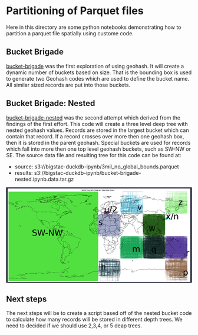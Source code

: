# Partitioning of Parquet files

Here in this directory are some python notebooks demonstrating how to partition a parquet file spatially using custome code.

## Bucket Brigade

[bucket-brigade](bucket-brigade.ipynb) was the first exploration of using geohash. It will create a dynamic number of buckets based on size. That is the bounding box is used to generate two Geohash codes which are used to define the bucket name. All similar sized records are put into those buckets.

## Bucket Brigade: Nested 
[bucket-brigade-nested](bucket-brigade-nested.ipynb) was the second attempt which derived from the findings of the first effort. This code will create a three level deep tree with nested geohash values. Records are stored in the largest bucket which can contain that record. If a record crosses over more then one geohash box, then it is stored in the parent geohash. Special buckets are used for records which fall into more then one top level geohash buckets, such as SW-NW or SE. The source data file and resulting tree for this code can be found at:

* source: s3://bigstac-duckdb-ipynb/3mil_no_global_bounds.parquet
* results: s3://bigstac-duckdb-ipynb/bucket-brigade-nested.ipynb.data.tar.gz

![geohash_buckets.png](geohash_buckets.png)

## Next steps

The next steps will be to create a script based off of the nested bucket code to calculate how many records will be stored in different depth trees. We need to decided if we should use 2,3,4, or 5 deap trees.
